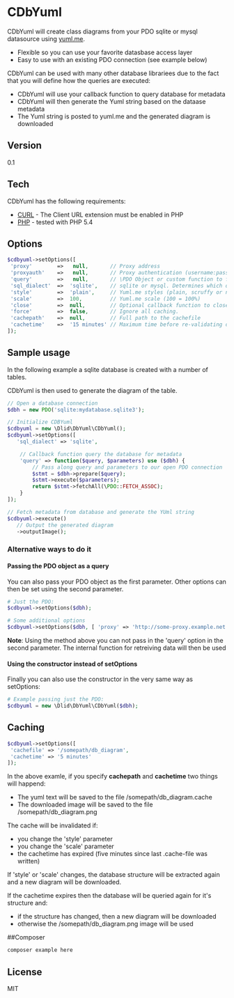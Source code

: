 CDbYuml
=========

CDbYuml will create class diagrams from your PDO sqlite or mysql datasource using [yuml.me](yuml.me).

  - Flexible so you can use your favorite datasbase access layer
  - Easy to use with an existing PDO connection (see example below)

CDbYuml can be used with many other database librariees due to the fact that you will define how the queries are executed:

 - CDbYuml will use your callback function to query database for metadata
 - CDbYuml will then generate the Yuml string based on the dataase metadata
 - The Yuml string is posted to yuml.me and the generated diagram is downloaded

Version
----

0.1

Tech
-----------

CDbYuml has the following requirements: 

* [CURL] - The Client URL extension must be enabled in PHP
* [PHP] - tested with PHP 5.4

Options
--------------
```php
$cdbyuml->setOptions([
 'proxy'        =>   null,       // Proxy address
 'proxyauth'    =>   null,       // Proxy authentication (username:password)
 'query'        =>   null,       // \PDO Object or custom function to fetch data from database
 'sql_dialect'  =>  'sqlite',    // sqlite or mysql. Determines which queries to run
 'style'        =>  'plain',     // Yuml.me styles (plain, scruffy or nofunky)
 'scale'        =>  100,         // Yuml.me scale (100 = 100%) 
 'close'        =>  null,        // Optional callback function to close database
 'force'        =>  false,       // Ignore all caching.
 'cachepath'    =>  null,        // Full path to the cachefile
 'cachetime'    =>  '15 minutes' // Maximum time before re-validating database structure
]);
```

Sample usage
--------------
In the following example a sqlite database is created with a number of tables.

CDbYuml is then used to generate the diagram of the table.

```php
// Open a database connection
$dbh = new PDO('sqlite:mydatabase.sqlite3');

// Initialize CDBYuml
$cdbyuml = new \Dlid\DbYuml\CDbYuml();
$cdbyuml->setOptions([
   'sql_dialect' => 'sqlite',

    // Callback function query the database for metadata
    'query' => function($query, $parameters) use ($dbh) {
        // Pass along query and parameters to our open PDO connection
        $stmt = $dbh->prepare($query);
        $stmt->execute($parameters);
        return $stmt->fetchAll(\PDO::FETCH_ASSOC);
    }
]);

// Fetch metadata from database and generate the YUml string
$cdbyuml->execute()
   // Output the generated diagram
   ->outputImage();


```

### Alternative ways to do it
#### Passing the PDO object as a query

You can also pass your PDO object as the first parameter. Other options can then be set using the second parameter.

```php
# Just the PDO:
$cdbyuml->setOptions($dbh);

# Some additional options
$cdbyuml->setOptions($dbh, [ 'proxy' => 'http://some-proxy.example.net:8080' ]);
```

**Note**: Using the method above you can not pass in the 'query' option in the second parameter. The internal function for retreiving data will then be used

#### Using the constructor instead of  setOptions

Finally you can also use the constructor in the very same way as setOptions:

```php
# Example passing just the PDO:
$cdbyuml = new \Dlid\DbYuml\CDbYuml($dbh);
```

Caching
--------------

```php
$cdbyuml->setOptions([
 'cachefile' => '/somepath/db_diagram',
 'cachetime' => '5 minutes'
]);
```

In the above examle, if you specify **cachepath** and **cachetime** two things will happend:

 - The yuml text will be saved to the file /somepath/db_diagram.cache
 - The downloaded image will be saved to the file /somepath/db_diagram.png

The cache will be invalidated if:

 - you change the 'style' parameter
 - you change the 'scale' parameter
 - the cachetime has expired (five minutes since last .cache-file was written)

If 'style' or 'scale' changes, the database structure will be extracted again and a new diagram will be downloaded.

If the cachetime expires then the database will be queried again for it's structure and:

 - if the structure has changed, then a new diagram will be downloaded
 - otherwise the /somepath/db_diagram.png image will be used

##Composer

```sh
composer example here
```


License
----

MIT


[CURL]:http://php.net/manual/en/book.curl.php
[PHP]:http://php.net

